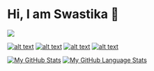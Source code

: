 # Hi, I am Swastika 👋
![](https://komarev.com/ghpvc/?username=Swastyy)
<!-- display the social media buttons in your README -->

[![alt text][1.1]][1]
[![alt text][2.1]][2]
[![alt text][3.1]][3]
[![alt text][4.1]][4]

<!-- links to social media icons -->
<!-- no need to change these -->

<!-- icons with padding -->

[1.1]: http://imgur.com/kgZriRn.png (twitter icon with padding)
[2.1]: http://imgur.com/4kP9bcC.png (facebook icon with padding)
[3.1]: http://imgur.com/LHjsfr3.png (github icon with padding)
[4.1]: http://imgur.com/CjlwcS1.png (LinkedIn icon with padding)

<!-- icons without padding -->

[1.2]: http://imgur.com/kgZriRn.png (twitter icon without padding)
[2.2]: http://imgur.com/4kP9bcC.png (facebook icon without padding)
[3.2]: http://imgur.com/LHjsfr3.png (github icon without padding)
[4.2]: http://imgur.com/CjlwcS1.png (LinkedIn icon with padding)

<!-- links to your social media accounts -->
<!-- update these accordingly -->

[1]: http://www.twitter.com/Swastyyyy?s=09
[2]: http://www.facebook.com/swasti.gupta.161
[3]: http://www.github.com/Swastyy
[4]: https://www.linkedin.com/in/swasty/


[![My GitHub Stats](https://github-readme-stats.vercel.app/api/?username=Swastyy&count_private=true&theme=tokyonight&showicons=true)]()
[![My GitHub Language Stats](https://github-readme-stats.vercel.app/api/top-langs/?username=Swastyy&langs_count=5&theme=tokyonight)]()

<!--
## About me
### 
**Swastyy/Swastyy** is a ✨ _special_ ✨ repository because its `README.md` (this file) appears on your GitHub profile.

Here are some ideas to get you started:

- 🔭 I’m currently working on ...
- 🌱 I’m currently learning ...
- 👯 I’m looking to collaborate on ...
- 🤔 I’m looking for help with ...
- 💬 Ask me about ...
- 📫 How to reach me: ...
- 😄 Pronouns: ...
- ⚡ Fun fact: ...
-->
